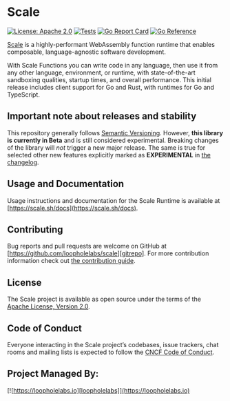 # Scale

[![License: Apache 2.0](https://img.shields.io/badge/License-Apache%202.0-brightgreen.svg)](https://www.apache.org/licenses/LICENSE-2.0)
[![Tests](https://github.com/loopholelabs/scale/actions/workflows/test.yml/badge.svg)](https://github.com/loopholelabs/scale/actions/workflows/test.yml)
[![Go Report Card](https://goreportcard.com/badge/github.com/loopholelabs/scale)](https://goreportcard.com/report/github.com/loopholelabs/scale)
[![Go Reference](https://pkg.go.dev/badge/github.com/loopholelabs/scale.svg)](https://pkg.go.dev/github.com/loopholelabs/scale)

[Scale](https://scale.sh) is a highly-performant WebAssembly function runtime that enables composable, language-agnostic software development.

With Scale Functions you can write code in any language, then use it from any other language, environment, or runtime, with state-of-the-art sandboxing qualities, startup times, and overall performance. This initial release includes client support for Go and Rust, with runtimes for Go and TypeScript.

## Important note about releases and stability

This repository generally follows [Semantic Versioning](https://semver.org/). However, **this library is currently in
Beta** and is still considered experimental. Breaking changes of the library will _not_ trigger a new major release. The
same is true for selected other new features explicitly marked as
**EXPERIMENTAL** in [the changelog](/CHANGELOG.md).

## Usage and Documentation

Usage instructions and documentation for the Scale Runtime is available at [https://scale.sh/docs](https://scale.sh/docs).

## Contributing

Bug reports and pull requests are welcome on GitHub at [https://github.com/loopholelabs/scale][gitrepo]. For more
contribution information check
out [the contribution guide](https://github.com/loopholelabs/scale/blob/master/CONTRIBUTING.md).

## License

The Scale project is available as open source under the terms of
the [Apache License, Version 2.0](http://www.apache.org/licenses/LICENSE-2.0).

## Code of Conduct

Everyone interacting in the Scale project’s codebases, issue trackers, chat rooms and mailing lists is expected to follow the [CNCF Code of Conduct](https://github.com/cncf/foundation/blob/master/code-of-conduct.md).

## Project Managed By:

[![https://loopholelabs.io][loopholelabs]](https://loopholelabs.io)

[gitrepo]: https://github.com/loopholelabs/scale
[loopholelabs]: https://cdn.loopholelabs.io/loopholelabs/LoopholeLabsLogo.svg
[loophomepage]: https://loopholelabs.io
